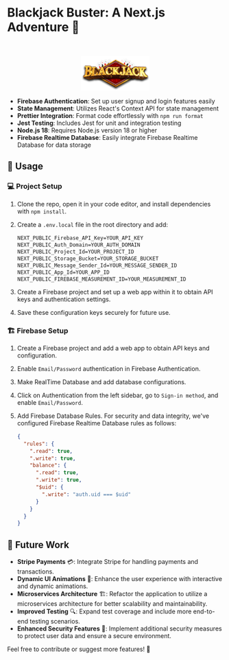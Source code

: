 # Blackjack Buster: A Next.js Adventure 🚀

<br/>
<p align="center">
    <img src="https://raw.githubusercontent.com/ArmanAryanpour/blackjack/main/public/logo.png" alt="Logo" width="160" height="80">
</p>


- **Firebase Authentication**: Set up user signup and login features easily
- **State Management**: Utilizes React's Context API for state management
- **Prettier Integration**: Format code effortlessly with `npm run format`
- **Jest Testing**: Includes Jest for unit and integration testing
- **Node.js 18**: Requires Node.js version 18 or higher
- **Firebase Realtime Database**: Easily integrate Firebase Realtime Database for data storage

## 🎯 Usage

### 💻 Project Setup

1. Clone the repo, open it in your code editor, and install dependencies with `npm install`.
2. Create a `.env.local` file in the root directory and add:

    ```env
    NEXT_PUBLIC_Firebase_API_Key=YOUR_API_KEY
    NEXT_PUBLIC_Auth_Domain=YOUR_AUTH_DOMAIN
    NEXT_PUBLIC_Project_Id=YOUR_PROJECT_ID
    NEXT_PUBLIC_Storage_Bucket=YOUR_STORAGE_BUCKET
    NEXT_PUBLIC_Message_Sender_Id=YOUR_MESSAGE_SENDER_ID
    NEXT_PUBLIC_App_Id=YOUR_APP_ID
    NEXT_PUBLIC_FIREBASE_MEASUREMENT_ID=YOUR_MEASUREMENT_ID
    ```
3. Create a Firebase project and set up a web app within it to obtain API keys and authentication settings.
   
4. Save these configuration keys securely for future use.

### 🏗 Firebase Setup

1. Create a Firebase project and add a web app to obtain API keys and configuration.
2. Enable `Email/Password` authentication in Firebase Authentication.
3. Make RealTime Database and add database configurations.

4. Click on Authentication from the left sidebar, go to `Sign-in method`, and enable `Email/Password`.

5. Add Firebase Database Rules. For security and data integrity, we've configured Firebase Realtime Database rules as follows:

    ```json
    {
      "rules": {
        ".read": true,
        ".write": true,
        "balance": {
          ".read": true,
          ".write": true,
          "$uid": {
            ".write": "auth.uid === $uid"
          }
        }
      }
    }
    ```

## 🚀 Future Work

- **Stripe Payments** 💳: Integrate Stripe for handling payments and transactions.
- **Dynamic UI Animations** 🎨: Enhance the user experience with interactive and dynamic animations.
- **Microservices Architecture** 🏗️: Refactor the application to utilize a microservices architecture for better scalability and maintainability.
- **Improved Testing** 🔍: Expand test coverage and include more end-to-end testing scenarios.
- **Enhanced Security Features** 🔐: Implement additional security measures to protect user data and ensure a secure environment.

Feel free to contribute or suggest more features! 🎉
